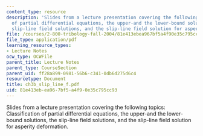 ```yaml
---
content_type: resource
description: 'Slides from a lecture presentation covering the following topics: Classification
  of partial differential equations, the upper-and the lower-bound solutions, the
  slip-line field solutions, and the slip-line field solution for asperity deformation.'
file: /courses/2-800-tribology-fall-2004/81e413ebea967bf5a4f90e35c795cc93_ch3b_slip_line_f.pdf
file_type: application/pdf
learning_resource_types:
- Lecture Notes
ocw_type: OCWFile
parent_title: Lecture Notes
parent_type: CourseSection
parent_uid: ff28a899-0981-56b6-c341-0db6d275d6c4
resourcetype: Document
title: ch3b_slip_line_f.pdf
uid: 81e413eb-ea96-7bf5-a4f9-0e35c795cc93
---
```

Slides from a lecture presentation covering the following topics: Classification of partial differential equations, the upper-and the lower-bound solutions, the slip-line field solutions, and the slip-line field solution for asperity deformation.

